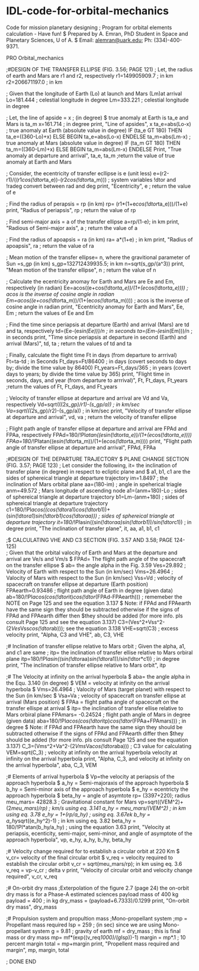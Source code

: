 # IDL-code-for-orbital-mechanics
Code for mission planetary designing 
; Program for orbital elements calculation - Have fun!
$ Prepared by A. Emran, PhD Student in Space and Planetary Sciences, U of A.
$ Email: alemran@uark.edu; Ph: (334)-400-9371.

PRO Orbital_mechanics

 ;#DESIGN OF THE TRANSFER ELLIPSE (FIG. 3.56; PAGE 121)
 ; Let, the radius of earth and Mars are r1 and r2, respectively
  r1=149905909.7 ; in km
  r2=206671197.0 ; in km
  
 ; Given that the longitude of Earth (Lo) at launch and Mars (Lm)at arrival
  Lo=181.444 ; celestial longitude in degree
  Lm=333.221 ; celestial longitude in degree
  
 ; Let, the line of apside = x ; (in degree)
  $ true anomaly at Earth is ta_e and Mars is ta_m
  x=161.714 ; in degree
  print, "Line of apsides", x
  ta_e=abs(Lo-x) ; true anomaly at Earth (absolute value in degree)
    IF (ta_e GT 180) THEN ta_e=((360-Lo)+x) ELSE BEGIN
      ta_e=abs(Lo-x)
      ENDELSE
  ta_m=abs(Lm-x) ; true anomaly at Mars (absolute value in degree)
    IF (ta_m GT 180) THEN ta_m=((360-Lm)+x) ELSE BEGIN
      ta_m=abs(Lm-x)
      ENDELSE
    Print, "True anomaly at departure and arrival", ta_e, ta_m ;return the value of true anomaly at Earth and Mars
      
 ; Consider, the ecentricity of transfer ecllipse is e (unit less)
  e=(r2-r1)/((r1*cos(!dtor*ta_e))-(r2*cos(!dtor*ta_m))) ; system variables !dtor and !radeg convert between rad and deg
    print, "Ecentricity", e ; return the value of e
 
 ; Find the radius of perapsis = rp (in km)
  rp= (r1*(1+e*cos(!dtor*ta_e)))/(1+e)
    print, "Radius of periapsis", rp ; return the value of rp
    
 ; Find semi-major axis = a of the transfer ellipse
  a=rp/(1-e); in km
    print, "Radious of Semi-major axis", a ; return the value of a
  
 ; Find the radius of apoapsis = ra (in km)
  ra= a*(1+e) ; in km
    print, "Radius of apoapsis", ra ; return the value of ra
    
 ; Mean motion of the transfer ellipse= n, where the gravitional parameter of Sun =s_gp (in km)
  s_gp=132712439935.5; in km
  n=sqrt(s_gp/(a^3))
    print, "Mean motion of the transfer ellipse", n ; return the value of n
    
 ; Calculate the ecentricity anomay for Earth and Mars are Ee and Em, respectively (in radian)
  Ee=acos((e+cos(!dtor*ta_e))/(1+(e*cos(!dtor*ta_e)))) ; acos is the inverse of cosine angle in radian
  Em=acos((e+cos(!dtor*ta_m))/(1+(e*cos(!dtor*ta_m)))) ; acos is the inverse of cosine angle in radian
    print, "Ecentricity anomay for Earth and Mars", Ee, Em ; return the values of Ee and Em
    
 ; Find the time since periapsis at departure (Earth) and arrival (Mars) are td and ta, respectively
  td=(Ee-(e*sin(Ee)))/n ; in seconds
  ta=(Em-(e*sin(Em)))/n ; in seconds
    print, "Time since periapsis at departure in second (Earth) and arrival (Mars)", td, ta ; return the values of td and ta
    
 ; Finally, calculate the flight time Ft in days (from departure to arrrival)
  Ft=ta-td ; in Seconds
  Ft_days=Ft/86400 ; in days (covert seconds to days by; divide the time value by 86400)
  Ft_years=Ft_days/365 ; in years (covert days to years; by divide the time value by 365)
    print, "Flight time in seconds, days, and year (from departure to arrrival)", Ft, Ft_days, Ft_years ;return the values of Ft, Ft_days, and Ft_years
    
 ; Velocity of transfer ellipse at departure and arrival are Vd and Va, respectively
  Vd=sqrt(((2*s_gp)/r1)-(s_gp/a)) ; in km/sec
  Va=sqrt(((2*s_gp)/r2)-(s_gp/a)) ; in km/sec
    print, "Velocity of transfer ellipse at departure and arrival", vd, va ; return the velocity of transfer ellipse
    
 ; Flight path angle of transfer ellipse at departure and arrival are FPAd and FPAa, respectively
   FPAd=180/!PI*atan((e*sin(!dtor*ta_e))/(1+(e*cos(!dtor*ta_e))))
   FPAa=180/!PI*atan((e*sin(!dtor*ta_m))/(1+(e*cos(!dtor*ta_m))))
     print, "Flight path angle of transfer ellipse at departure and arrival", FPAd, FPAa
 
 ;#DESIGN OF THE DEPARTURE TRAJECTORY 
 $ PLANE CHANGE SECTION (FIG. 3.57; PAGE 123) 
 ; Let consider the following, it= the inclination of transfer plane (in degree) in respect to ecliptic plane and
  $ a1, b1, c1 are the sides of sphereical triangle at departure trajectory
  im=1.8497 ; the inclination of Mars orbital plane
  aa=(180-im) ; angle in speherical triagle 
  anm=49.572 ; Mars longitude of ascending node
  a1=(anm+180)-Lo ; sides of sphereical triangle at departure trajectory
  b1=Lm-(anm+180) ; sides of sphereical triangle at departure trajectory
  c1=180/!PI*acos((cos(!dtor*a1)*cos(!dtor*b1))+(sin(!dtor*a1)*sin(!dtor*b1)*cos(!dtor*aa))) ; sides of sphereical triangle at departure trajectory
  it=180/!PI*asin((sin(!dtor*aa)*sin(!dtor*b1))/sin(!dtor*c1)) ; in degree
    print, "The inclination of transfer plane", it, aa, a1, b1, c1
  
 ;$ CALCULATING VHE AND C3 SECTION (FIG. 3.57 AND 3.58; PAGE 124-125)      
 ; Given that the orbital valocity of Earth and Mars at the departure and arrival are Ve/s and Vm/s
  $ FPAd= The flight path angle of the spacecraft on the transfer ellipse
  $ ab= the angle alpha in the Fig. 3.59
  Ves=29.892 ; Velocity of Earth with respect to the Sun (in km/sec)
  Vms=26.4964 ; Valocity of Mars with respect to the Sun (in km/sec)
  Vss=Vd ; velocity of spacecraft on transfer ellipse at departure (Earth position)
  FPAearth=0.93486 ; flight path angle of Earth in degree (given data)
  ab=180/!PI*acos(cos(!dtor*it)*cos(!dtor*(FPAd-FPAearth))) ; rememeber the NOTE on Page 125 and see the equation 3.137
  $ Note: if FPAd and FPAearth have the same sign they should be subtracted otherwise if the signs of FPAd and FPAearth differ then
  $they should be added (for more info. pls consult  Page 125 and see the equation 3.137)
  C3=(Ves^2+Vss^2-(2*Ves*Vss*cos(!dtor*ab))); see the equation 3.138
  VHE=sqrt(C3) ; excess velocity
     print,  "Alpha, C3 and VHE", ab, C3, VHE
     
 ;# Inclination of transfer ellipse relative to Mars orbit
  ; Given the alpha, a1, and c1 are same
  ; itp= the inclination of transfer ellise relative to Mars orbiral plane
  itp=180/!PI*asin((sin(!dtor*aa)*sin(!dtor*a1))/sin(!dtor*c1)) ; in degree
    print, "The inclination of transfer ellipse relative to Mars orbit", itp
    
 ;# The Velocity at infinity on the arrival hyperbola
  $ aba= the angle alpha in the Equ. 3.140 (in degree)
  $ VEM = velocity at infinity on the arrival hyperbola
  $ Vms=26.4964 ; Valocity of Mars (target planet) with respect to the Sun (in km/sec
  $ Vsa=Va ; velocity of spacecraft on transfer ellipse at arrival (Mars position)
  $ FPAa = flight patha angle of spacecraft on the transfer ellispe at arrival
  $ itp= the inclination of transfer ellise relative to Mars orbiral plane
  FPAmars= -0.24524 ; flight path angle of Mars in degree (given data)
  aba=180/!PI*acos(cos(!dtor*itp)*cos(!dtor*(FPAa+FPAmars))) ; in degree
  $ Note: if FPAd and FPAearth have the same sign they should be subtracted otherwise if the signs of FPAd and FPAearth differ then
  $they should be added (for more info. pls consult  Page 125 and see the equation 3.137)
  C_3=(Vms^2+Va^2-(2*Vms*Va*cos(!dtor*aba))) ; C3 value for calculating 
  VEM=sqrt(C_3) ; velocity at infinity on the arrival hyperbola velocity at infinity on the arrival hyperbola
    print, "Alpha, C_3, and velocity at infinity on the arrival hyperbola", aba, C_3, VEM
    
  ;# Elements of arrival hyperbola
   $ Vp=the velocity at periapsis of the approach hyperbola
   $ a_hy = Semi-majoraxis of the approach hyperbola
   $ b_hy = Semi-minor axis of the approach hyperbola
   $ e_hy = ecentricty the approach hyperbola
   $ beta_hy = angle of asymtote
   rp= (3397+220); radius
   meu_mars= 42828.3 ; Gravitational constant for Mars
   vp=sqrt((VEM^2)+(2*meu_mars)/rp) ; km/s using eq. 3.141
   a_hy = meu_mars/(VEM^2) ; in km using eq. 3.78
   e_hy = 1+(rp/a_hy) ; using eq. 3.67ek
   b_hy = a_hy*sqrt((e_hy^2)-1) ; in km using eq. 3.82
   beta_hy = 180/!PI*atan(b_hy/a_hy) ; using the equation 3.63
    print, "Velocity at periapsis, ecenticity, semi-major, semi-minor, and angle of asymptote of the approach hyperbola", vp, e_hy, a_hy, b_hy, beta_hy
     
  ;# Velocity change required for to establish a circular orbit at 220 Km
  $ v_cr= velocity of the final circular orbit
  $ v_req = velocity required to establish the circular orbit
  v_cr = sqrt(meu_mars/rp); in km using eq. 3.6
  v_req = vp-v_cr ; delta v
    print, "Velocity of circular orbit and velocity change required", v_cr, v_req
      
  ;# On-orbit dry mass
  ;Exterpolation of the figure 2.7 (page 24) the on-orbit dry mass is for a  Phase-A estimated sciences payload mass of 400 kg
  payload = 400 ; in kg
  dry_mass = (payload+6.7333)/0.1299
    print, "On-orbit dry mass", dry_mass
      
  ;# Propulsion system and propultion mass
  ;Mono-propellant system
  ;mp = Propellant mass required
  Isp = 259 ; (in sec) since we are using Mono-propellant system
  g = 9.81 ; gravity of earth
  mf = dry_mass ; this is final mass or dry mass
  mp= mf*(exp((v_req*1000)/(g*Isp))-1)
  margin = mp*.1 ; 10 percent margin
  total = mp+margin
    print, "Propellent mass required and margin", mp, margin, total
    
      
 ; DONE 
 END

